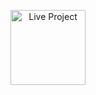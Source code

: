 <p align="center">
<a href="https://app.powerbi.com/view?r=eyJrIjoiNTE4MGUyMDUtM2Q2Ni00N2RiLTljNzctYmNhYzcyMjJkZjhiIiwidCI6IjNmMTcwMmFmLTNmNGUtNDk1ZS04YzhiLTEzNzIxZjM5YjFiMCJ9">
    <img src="https://github.com/user-attachments/assets/eb030d5f-8bb3-458e-9a2b-3c13a455c662" alt="Live Project" width="120">
</a>
</p>
